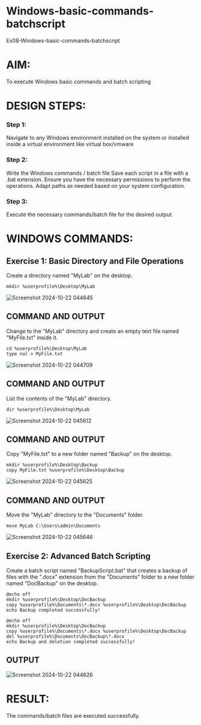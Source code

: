 # Windows-basic-commands-batchscript
Ex08-Windows-basic-commands-batchscript

# AIM:
To execute Windows basic commands and batch scripting

# DESIGN STEPS:

### Step 1:

Navigate to any Windows environment installed on the system or installed inside a virtual environment like virtual box/vmware 

### Step 2:

Write the Windows commands / batch file
Save each script in a file with a .bat extension.
Ensure you have the necessary permissions to perform the operations.
Adapt paths as needed based on your system configuration.
### Step 3:

Execute the necessary commands/batch file for the desired output. 

# WINDOWS COMMANDS:
## Exercise 1: Basic Directory and File Operations
Create a directory named "MyLab" on the desktop.
```
mkdir %userprofile%\Desktop\MyLab
```
![Screenshot 2024-10-22 044645](https://github.com/user-attachments/assets/f7a8a997-ed13-4556-8dcd-160c9186d8a2)

## COMMAND AND OUTPUT

Change to the "MyLab" directory and create an empty text file named "MyFile.txt" inside it.
```
cd %userprofile%\Desktop\MyLab
type nul > MyFile.txt
```
![Screenshot 2024-10-22 044709](https://github.com/user-attachments/assets/29199160-b1e1-44d3-aead-e0d9e224f150)


## COMMAND AND OUTPUT

List the contents of the "MyLab" directory.
```
dir %userprofile%\Desktop\MyLab
```
![Screenshot 2024-10-22 045612](https://github.com/user-attachments/assets/69051a2a-3af3-49bc-aea8-289d63efc786)


## COMMAND AND OUTPUT

Copy "MyFile.txt" to a new folder named "Backup" on the desktop.
```
mkdir %userprofile%\Desktop\Backup
copy MyFile.txt %userprofile%\Desktop\Backup
```
![Screenshot 2024-10-22 045625](https://github.com/user-attachments/assets/d401fdd1-ffee-4682-a3d3-10a48ae74ab3)


## COMMAND AND OUTPUT

Move the "MyLab" directory to the "Documents" folder.
```
move MyLab C:\Users\admin\Documents
```
![Screenshot 2024-10-22 045646](https://github.com/user-attachments/assets/d0abedcb-de35-407d-8f84-24fdda83175e)


## Exercise 2: Advanced Batch Scripting
Create a batch script named "BackupScript.bat" that creates a backup of files with the ".docx" extension from the "Documents" folder to a new folder named "DocBackup" on the desktop.
```
@echo off
mkdir %userprofile%\Desktop\DocBackup
copy %userprofile%\Documents\*.docx %userprofile%\Desktop\DocBackup
echo Backup completed successfully!
```
```
@echo off
mkdir %userprofile%\Desktop\DocBackup
copy %userprofile%\Documents\*.docx %userprofile%\Desktop\DocBackup
del %userprofile%\Documents\DocBackup\*.docx
echo Backup and deletion completed successfully!
```
## OUTPUT
![Screenshot 2024-10-22 044626](https://github.com/user-attachments/assets/c5086941-975e-4a4a-a3fe-a9420da58d5b)

# RESULT:
The commands/batch files are executed successfully.

